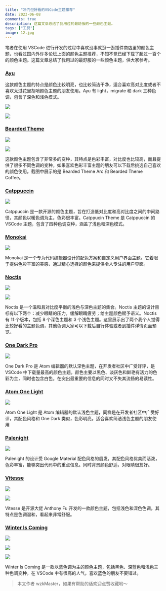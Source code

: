 ```yaml
---
title: "冷门但好看的VSCode主题推荐"
date: 2023-06-08
comments: true
description: 这篇文章总结了我用过的最舒服的一些颜色主题。
tags: ["工具"]
image: 12.jpg
---
```


笔者在使用 VSCode 进行开发的过程中喜欢没事就逛一逛插件商店里的颜色主题，也看过国内外许多论坛上面的颜色主题推荐，不知不觉已经下载了超过一百个的颜色主题。这篇文章总结了我用过的最舒服的一些颜色主题，供大家参考。

### [Ayu](https://marketplace.visualstudio.com/items?itemName=teabyii.ayu)

这款颜色主题的特点是颜色比较明亮，也比较简洁干净，适合喜欢高对比度或者不喜欢太过花里胡哨颜色主题的朋友使用。Ayu 有 light，migrate 和 dark 三种色调，包含了深色和浅色模式。

![](0.jpg)

![](1.jpg)

### [Bearded Theme](https://marketplace.visualstudio.com/items?itemName=BeardedBear.beardedtheme)

![](2.jpg)

![](3.jpg)

这款颜色主题包含了非常多的变种，其特点是色彩丰富，对比度也比较高，而且提供了很多不同色调的变种。如果喜欢色彩丰富主题的朋友可以下载后挑选自己喜欢的颜色使用。截图中展示的是 Bearded Theme Arc 和 Bearded Theme Coffee。

### [Catppuccin](https://marketplace.visualstudio.com/items?itemName=Catppuccin.catppuccin-vsc)

![](4.jpg)

Catppuccin 是一款开源的颜色主题，旨在打造低对比度和高对比度之间的中间路径，其颜色以暖色调为主，色彩很丰富。Catppucin Theme 是 Catppuccin 的 VSCode 主题，包含了四种色调变种，涵盖了浅色和深色模式。

### [Monokai](https://monokai.pro/vscode)

![](5.jpg)

Monokai 是一个专为代码编辑器设计的配色方案和自定义用户界面主题。它着眼于提供色彩丰富的美感，通过精心选择的颜色来提供令人专注的用户界面。

### [Noctis](https://marketplace.visualstudio.com/items?itemName=liviuschera.noctis)

![](6.jpg)

![](7.jpg)

Noctis 是一个温和且对比度平衡的浅色与深色主题的集合。Noctis 主题的设计目标有以下两个：减少眼睛的压力，缓解眼睛疲劳；给主题颜色赋予语义。Noctis 有 11 个版本，包括 8 个深色主题和 3 个浅色主题。这里展示出了两个我个人觉得比较好看的主题色调，其他色调大家可以下载后自行体验或者到插件详情页面预览。

### [One Dark Pro](https://marketplace.visualstudio.com/items?itemName=zhuangtongfa.Material-theme)

![](8.jpg)

One Dark Pro 是 Atom 编辑器的默认深色主题，在开发者社区中广受好评，是 VSCode 中下载量最高的颜色主题。颜色主要以黑色、淡灰色和鲜艳有活力的色彩为主，同时也包含白色。在突出最重要的信息的同时又不失其流畅的易读性。

### [Atom One Light](https://marketplace.visualstudio.com/items?itemName=akamud.vscode-theme-onelight)

![](9.jpg)

Atom One Light 是 Atom 编辑器的默认浅色主题，同样是在开发者社区中广受好评，其配色风格和 One Dark 类似，色彩明亮，适合喜欢简洁浅色主题的朋友使用

### [Palenight](https://marketplace.visualstudio.com/items?itemName=whizkydee.material-palenight-theme)

![](10.jpg)

Palenight 的设计受 Google Material 配色风格的启发，其配色风格优美而活泼，色彩丰富，能够突出代码中的重点信息。同时背景颜色舒适，对眼睛很友好。

### [Vitesse](https://marketplace.visualstudio.com/items?itemName=antfu.theme-vitesse)

![](11.jpg)

![](12.jpg)

Vitesse 是开源大佬 Anthony Fu 开发的一款颜色主题，包括浅色和深色色调。其特点是色调温和，看起来非常舒服。

### [Winter Is Coming](https://marketplace.visualstudio.com/items?itemName=johnpapa.winteriscoming)

![](13.jpg)

![](14.jpg)

![](15.jpg)

Winter Is Coming 是一款以蓝色调为主的颜色主题，包括黑色、深蓝色和浅色三种色调变种，在 VSCode 中有很高的人气，喜欢蓝色的朋友不要错过。

> 本文作者 wzkMaster，如果有帮助的话欢迎点赞收藏哟～
